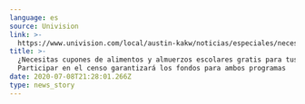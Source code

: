 ```yaml
---
language: es
source: Univision
link: >-
  https://www.univision.com/local/austin-kakw/noticias/especiales/necesitas-cupones-de-alimentos-y-almuerzos-escolares-gratis-para-tus-hijos-participar-en-el-censo-garantizara-los-fondos-para-ambos-programas
title: >-
  ¿Necesitas cupones de alimentos y almuerzos escolares gratis para tus hijos?
  Participar en el censo garantizará los fondos para ambos programas
date: 2020-07-08T21:28:01.266Z
type: news_story
---
```


